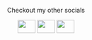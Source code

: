 <p align="center">
  Checkout my other socials
</p>


<p align="center">
<a href="https://vk.com/wasagas" target="blank"><img align="center" src="https://github.com/gauravghongde/social-icons/blob/master/SVG/Color/VK.svg" alt="" height="30" width="40" /></a>
<a href="https://t.me/a2sh3r" target="blank"><img align="center" src="https://github.com/gauravghongde/social-icons/blob/master/SVG/Color/Telegram.svg" alt="" height="30" width="40" /></a>
<a href="https://hh.ru/resume/a455e3b6ff0c34ff6e0039ed1f5342576c3373" target="blank"><img align="center" src="https://asset.brandfetch.io/id-6SN6u-i/idxUI62z-y.svg" alt="" height="30" width="40" /></a>
  
</p>
